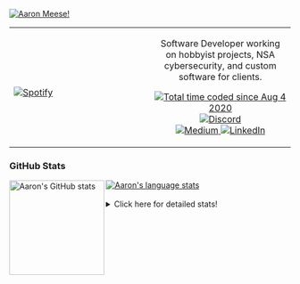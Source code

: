 [![Aaron Meese!](https://user-images.githubusercontent.com/17814535/88975338-a2aabf00-d27f-11ea-963f-8a19608716b4.png)](https://github.com/ajmeese7/readme-ascii "README ASCII")

<!-- Modified from project here: https://github.com/novatorem/novatorem -->
<table width="100%"> 
  <tr>
  <td width="50%">
      
&nbsp; <br> [![Spotify](https://ajmeese7.vercel.app/api/spotify)](https://open.spotify.com/user/ajmeese)

  </td>
  <td width="50%">
    <p align="center">
    Software Developer working on hobbyist projects, NSA cybersecurity, and custom software for clients.
    </p>
    <p align="center">
      <a href="https://wakatime.com/@f726891d-3b02-46cd-9b60-e8c59f9e2b14">
        <img src="https://wakatime.com/badge/user/f726891d-3b02-46cd-9b60-e8c59f9e2b14.svg" alt="Total time coded since Aug 4 2020" title="WakaTime" />
      </a>
      <a href="http://link.aaronmeese.com/discord">
        <img src="https://img.shields.io/badge/discord-ajmeese7%234835-369?style=flat-square&logo=discord&logoColor=white&color=purple" alt="Discord" title="Discord">
      </a>
      <br />
      <a href="https://link.aaronmeese.com/medium">
        <img src="https://img.shields.io/badge/medium-ajmeese7-1DB954?style=flat-square&logo=medium&logoColor=white" alt="Medium" title="Medium">
      </a>
      <a href="https://link.aaronmeese.com/linkedin">
        <img src="https://img.shields.io/badge/linkedIn-aaronmeese-1DB954?style=flat-square&logo=linkedin&logoColor=white&color=blue" alt="LinkedIn" title="LinkedIn">
      </a>
    </p>
  </td>

</table>

[//]: <> (The `&nbsp;` is to have Aphelion take up more space)

### GitHub Stats ###

<a href="https://profile-summary-for-github.com/user/ajmeese7">
  <img align="left" height="170px" src="https://github-readme-stats.vercel.app/api?username=ajmeese7&show_icons=true&line_height=27&count_private=true" alt="Aaron's GitHub stats"/>
  <img src="https://github-readme-stats.vercel.app/api/top-langs/?username=ajmeese7&hide_langs_below=5&layout=compact" alt="Aaron's language stats"/>
</a>

<br />
<br />
<details>
<summary>Click here for detailed stats!</summary>

### :zap: Recent Activity
<!--START_SECTION:activity-->
1. ❗️ Opened issue [#1420](https://github.com/gchq/CyberChef/issues/1420) in [gchq/CyberChef](https://github.com/gchq/CyberChef)
2. ❗️ Opened issue [#117](https://github.com/meeseOS/meeseOS/issues/117) in [meeseOS/meeseOS](https://github.com/meeseOS/meeseOS)
3. ❗️ Opened issue [#116](https://github.com/meeseOS/meeseOS/issues/116) in [meeseOS/meeseOS](https://github.com/meeseOS/meeseOS)
4. 💪 Opened PR [#34](https://github.com/os-js/osjs-dev-meta/pull/34) in [os-js/osjs-dev-meta](https://github.com/os-js/osjs-dev-meta)
5. 🗣 Commented on [#1](https://github.com/os-js/osjs-example-icons/issues/1) in [os-js/osjs-example-icons](https://github.com/os-js/osjs-example-icons)
<!--END_SECTION:activity-->

### 🧐 Waka Stats
<!--START_SECTION:waka-->
![Code Time](http://img.shields.io/badge/Code%20Time-1%2C283%20hrs%2032%20mins-blue)

**🐱 My GitHub Data** 

> 🏆 1,176 Contributions in the Year 2022
 > 
> 📦 197.9 kB Used in GitHub's Storage 
 > 
> 💼 Opted to Hire
 > 
> 📜 83 Public Repositories 
 > 
> 🔑 30 Private Repositories  
 > 
**I'm an Early 🐤** 

```text
🌞 Morning    143 commits    █████░░░░░░░░░░░░░░░░░░░░   21.19% 
🌆 Daytime    245 commits    █████████░░░░░░░░░░░░░░░░   36.3% 
🌃 Evening    283 commits    ██████████░░░░░░░░░░░░░░░   41.93% 
🌙 Night      4 commits      ░░░░░░░░░░░░░░░░░░░░░░░░░   0.59%

```
📅 **I'm Most Productive on Saturday** 

```text
Monday       94 commits     ███░░░░░░░░░░░░░░░░░░░░░░   13.93% 
Tuesday      118 commits    ████░░░░░░░░░░░░░░░░░░░░░   17.48% 
Wednesday    72 commits     ██░░░░░░░░░░░░░░░░░░░░░░░   10.67% 
Thursday     99 commits     ███░░░░░░░░░░░░░░░░░░░░░░   14.67% 
Friday       56 commits     ██░░░░░░░░░░░░░░░░░░░░░░░   8.3% 
Saturday     119 commits    ████░░░░░░░░░░░░░░░░░░░░░   17.63% 
Sunday       117 commits    ████░░░░░░░░░░░░░░░░░░░░░   17.33%

```


📊 **This Week I Spent My Time On** 

```text
⌚︎ Time Zone: America/New_York

💬 Programming Languages: 
JavaScript               8 hrs 21 mins       ███████████████████░░░░░░   78.18% 
Markdown                 1 hr 12 mins        ██░░░░░░░░░░░░░░░░░░░░░░░   11.27% 
JSON                     45 mins             █░░░░░░░░░░░░░░░░░░░░░░░░   7.17% 
TypeScript               11 mins             ░░░░░░░░░░░░░░░░░░░░░░░░░   1.85% 
Python                   3 mins              ░░░░░░░░░░░░░░░░░░░░░░░░░   0.61%

🐱‍💻 Projects: 
aaronmeese.com           8 hrs 17 mins       ███████████████████░░░░░░   77.59% 
vault                    1 hr 7 mins         ██░░░░░░░░░░░░░░░░░░░░░░░   10.52% 
hexells                  34 mins             █░░░░░░░░░░░░░░░░░░░░░░░░   5.42% 
osjs-client              18 mins             ░░░░░░░░░░░░░░░░░░░░░░░░░   2.91% 
daedalOS                 11 mins             ░░░░░░░░░░░░░░░░░░░░░░░░░   1.83%

```

**I Mostly Code in JavaScript** 

```text
JavaScript               32 repos            ████████████░░░░░░░░░░░░░   47.76% 
HTML                     9 repos             ███░░░░░░░░░░░░░░░░░░░░░░   13.43% 
Python                   6 repos             ██░░░░░░░░░░░░░░░░░░░░░░░   8.96% 
Java                     4 repos             █░░░░░░░░░░░░░░░░░░░░░░░░   5.97% 
CSS                      3 repos             █░░░░░░░░░░░░░░░░░░░░░░░░   4.48%

```



 Last Updated on 18/09/2022 08:03:39 UTC
<!--END_SECTION:waka-->
</details>
